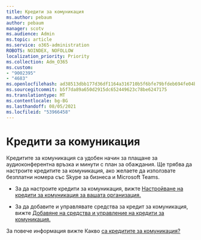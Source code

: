 ```yaml
---
title: Кредити за комуникация
ms.author: pebaum
author: pebaum
manager: scotv
ms.audience: Admin
ms.topic: article
ms.service: o365-administration
ROBOTS: NOINDEX, NOFOLLOW
localization_priority: Priority
ms.collection: Adm_O365
ms.custom:
- "9002395"
- "4683"
ms.openlocfilehash: ad38513dbb177d36df1164a316710b5f6bfe79bfdeb694fe04b6df9ff4949f20
ms.sourcegitcommit: b5f7da89a650d2915dc652449623c78be6247175
ms.translationtype: MT
ms.contentlocale: bg-BG
ms.lasthandoff: 08/05/2021
ms.locfileid: "53966458"
---
```

# <a name="communication-credits"></a>Кредити за комуникация

Кредитите за комуникация са удобен начин за плащане за аудиоконферентна връзка и минути с план за обаждания. Ще трябва да настроите кредитите за комуникация, ако желаете да използвате безплатни номера със Skype за бизнеса и Microsoft Teams.

- За да настроите кредити за комуникация, вижте [Настройване на кредити за комуникация за вашата организация.](https://docs.microsoft.com/microsoftteams/set-up-communications-credits-for-your-organization) 

- За да добавите и управлявате средства за кредит за комуникация, вижте [Добавяне на средства и управление на кредити за комуникация.](https://docs.microsoft.com/microsoftteams/add-funds-and-manage-communications-credits) 

За повече информация вижте Какво [са кредитите за комуникация?](https://docs.microsoft.com/microsoftteams/what-are-communications-credits)
